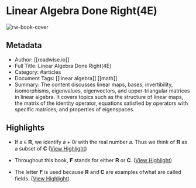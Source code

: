 # Linear Algebra Done Right(4E)

![rw-book-cover](https://m.media-amazon.com/images/I/61AR-EJ28gL._AC_UF1000,1000_QL80_.jpg)

## Metadata
- Author: [[readwise.io]]
- Full Title: Linear Algebra Done Right(4E)
- Category: #articles
- Document Tags: [[linear algebra]] [[math]] 
- Summary: The content discusses linear maps, bases, invertibility, isomorphisms, eigenvalues, eigenvectors, and upper-triangular matrices in linear algebra. It covers topics such as the structure of linear maps, the matrix of the identity operator, equations satisfied by operators with specific matrices, and properties of eigenspaces.

## Highlights
- If 𝑎 ∈ 𝐑, we identify 𝑎 + 0𝑖 with the real number 𝑎. Thus we think of 𝐑 as a
  subset of 𝐂 ([View Highlight](https://read.readwise.io/read/01jyxthy5cz9j1qc2wdcpr8cxx))

- Throughout this book, 𝐅 stands for either 𝐑 or 𝐂. ([View Highlight](https://read.readwise.io/read/01jyxv1mb4k57rasn25vrcx717))

- The letter 𝐅 is used because 𝐑 and 𝐂 are examples ofwhat are called fields. ([View Highlight](https://read.readwise.io/read/01jyxv1s0rtdxc9cvgtxr97fvz))

